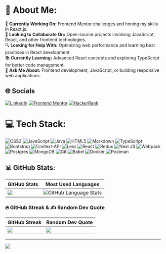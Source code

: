 # 💫 About Me:
🌱 **Currently Working On:** Frontend Mentor challenges and honing my skills in React.js.  
🤝 **Looking to Collaborate On:** Open-source projects involving JavaScript, React, and other frontend technologies.  
🔍 **Looking for Help With:** Optimizing web performance and learning best practices in React development.  
📚 **Currently Learning:** Advanced React concepts and exploring TypeScript for better code management.  
💬 **Ask Me About:** Frontend development, JavaScript, or building responsive web applications.




## 🌐 Socials

[![LinkedIn](https://img.shields.io/badge/LinkedIn-0077B5?style=for-the-badge&logo=linkedin&logoColor=white)](https://www.linkedin.com/in/your-linkedin-profile)
[![Frontend Mentor](https://img.shields.io/badge/Frontend_Mentor-333?style=for-the-badge&logo=frontendmentor&logoColor=white)](https://www.frontendmentor.io/profile/soymze)
[![HackerRank](https://img.shields.io/badge/HackerRank-333?style=for-the-badge&logo=hackerrank&logoColor=white)](https://www.hackerrank.com/profile/soylmze)



# 💻 Tech Stack:
![CSS3](https://img.shields.io/badge/css3-%231572B6.svg?style=for-the-badge&logo=css3&logoColor=white) ![JavaScript](https://img.shields.io/badge/javascript-%23323330.svg?style=for-the-badge&logo=javascript&logoColor=%23F7DF1E) ![Java](https://img.shields.io/badge/java-%23ED8B00.svg?style=for-the-badge&logo=openjdk&logoColor=white) ![HTML5](https://img.shields.io/badge/html5-%23E34F26.svg?style=for-the-badge&logo=html5&logoColor=white) ![Markdown](https://img.shields.io/badge/markdown-%23000000.svg?style=for-the-badge&logo=markdown&logoColor=white) ![TypeScript](https://img.shields.io/badge/typescript-%23007ACC.svg?style=for-the-badge&logo=typescript&logoColor=white) ![Bootstrap](https://img.shields.io/badge/bootstrap-%238511FA.svg?style=for-the-badge&logo=bootstrap&logoColor=white) ![Context-API](https://img.shields.io/badge/Context--Api-000000?style=for-the-badge&logo=react) ![Less](https://img.shields.io/badge/less-2B4C80?style=for-the-badge&logo=less&logoColor=white) ![React](https://img.shields.io/badge/react-%2320232a.svg?style=for-the-badge&logo=react&logoColor=%2361DAFB) ![Redux](https://img.shields.io/badge/redux-%23593d88.svg?style=for-the-badge&logo=redux&logoColor=white) ![Next JS](https://img.shields.io/badge/Next-black?style=for-the-badge&logo=next.js&logoColor=white) ![Webpack](https://img.shields.io/badge/webpack-%238DD6F9.svg?style=for-the-badge&logo=webpack&logoColor=black) ![Postgres](https://img.shields.io/badge/postgres-%23316192.svg?style=for-the-badge&logo=postgresql&logoColor=white) ![MongoDB](https://img.shields.io/badge/MongoDB-%234ea94b.svg?style=for-the-badge&logo=mongodb&logoColor=white) ![Git](https://img.shields.io/badge/git-%23F05033.svg?style=for-the-badge&logo=git&logoColor=white) ![Babel](https://img.shields.io/badge/Babel-F9DC3e?style=for-the-badge&logo=babel&logoColor=black) ![Docker](https://img.shields.io/badge/docker-%230db7ed.svg?style=for-the-badge&logo=docker&logoColor=white) ![Postman](https://img.shields.io/badge/Postman-FF6C37?style=for-the-badge&logo=postman&logoColor=white)
## 📊 GitHub Stats:

| GitHub Stats | Most Used Languages |
| --- | --- |
| ![](https://github-readme-stats.vercel.app/api?username=soymze&theme=dark&hide_border=false&include_all_commits=false&count_private=false) | ![GitHub Language Stats](https://github-readme-stats.vercel.app/api/top-langs/?username=soymze)

### 🔥 GitHub Streak & ✍️ Random Dev Quote

| GitHub Streak | Random Dev Quote |
| --- | --- |
| ![](https://github-readme-streak-stats.herokuapp.com/?user=soymze&theme=dark&hide_border=false) | ![](https://quotes-github-readme.vercel.app/api?type=vetical&theme=light) |



---
[![](https://visitcount.itsvg.in/api?id=soymze&icon=5&color=13)](https://visitcount.itsvg.in)

<!-- Proudly created with GPRM ( https://gprm.itsvg.in ) -->
